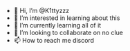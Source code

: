 - 👋 Hi, I’m @K1ttyzzz
- 👀 I’m interested in learning about this
- 🌱 I’m currently learning all of it
- 💞️ I’m looking to collaborate on no clue
- 📫 How to reach me discord

<!---
K1ttyzzz/K1ttyzzz is a ✨ special ✨ repository because its `README.md` (this file) appears on your GitHub profile.
You can click the Preview link to take a look at your changes.
--->
